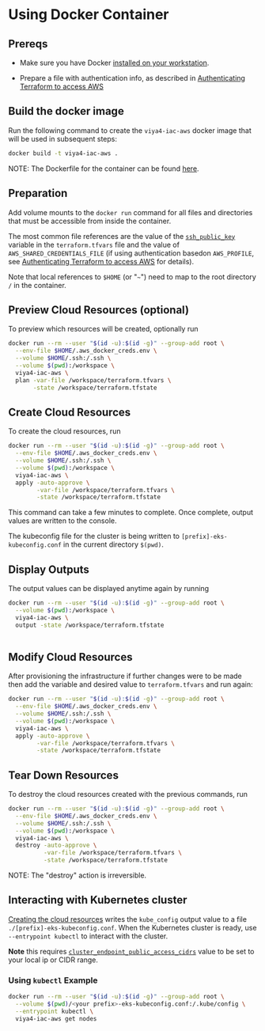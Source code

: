 # Using Docker Container

## Prereqs

- Make sure you have Docker [installed on your workstation](../../README.md#docker).

- Prepare a file with authentication info, as described in [Authenticating Terraform to access AWS](./TerraformAWSAuthentication.md)

## Build the docker image

Run the following command to create the `viya4-iac-aws` docker image that will be used in subsequent steps:

```bash
docker build -t viya4-iac-aws .
```

NOTE: The Dockerfile for the container can be found [here](../../Dockerfile).

## Preparation

Add volume mounts to the `docker run` command for all files and directories that must be accessible from inside the container.

The most common file references are the value of the [`ssh_public_key`](./CONFIG-VARS.md#required-variables) variable in the `terraform.tfvars` file and the value of `AWS_SHARED_CREDENTIALS_FILE` (if using authentication basedon `AWS_PROFILE`, see [Authenticating Terraform to access AWS](./TerraformAWSAuthentication.md) for details).

Note that local references to `$HOME` (or "`~`") need to map to the root directory `/` in the container.

## Preview Cloud Resources (optional)

To preview which resources will be created, optionally run

```bash
docker run --rm --user "$(id -u):$(id -g)" --group-add root \
  --env-file $HOME/.aws_docker_creds.env \
  --volume $HOME/.ssh:/.ssh \
  --volume $(pwd):/workspace \
  viya4-iac-aws \
  plan -var-file /workspace/terraform.tfvars \
       -state /workspace/terraform.tfstate  
```

## Create Cloud Resources

To create the cloud resources, run

```bash
docker run --rm --user "$(id -u):$(id -g)" --group-add root \
  --env-file $HOME/.aws_docker_creds.env \
  --volume $HOME/.ssh:/.ssh \
  --volume $(pwd):/workspace \
  viya4-iac-aws \
  apply -auto-approve \
        -var-file /workspace/terraform.tfvars \
        -state /workspace/terraform.tfstate 
```
This command can take a few minutes to complete. Once complete, output values are written to the console.

The kubeconfig file for the cluster is being written to `[prefix]-eks-kubeconfig.conf` in the current directory `$(pwd)`.

## Display Outputs

The output values can be displayed anytime again by running

```bash
docker run --rm --user "$(id -u):$(id -g)" --group-add root \
  --volume $(pwd):/workspace \
  viya4-iac-aws \
  output -state /workspace/terraform.tfstate 
 
```

## Modify Cloud Resources

After provisioning the infrastructure if further changes were to be made then add the variable and desired value to `terraform.tfvars` and run again:

```bash
docker run --rm --user "$(id -u):$(id -g)" --group-add root \
  --env-file $HOME/.aws_docker_creds.env \
  --volume $HOME/.ssh:/.ssh \
  --volume $(pwd):/workspace \
  viya4-iac-aws \
  apply -auto-approve \
        -var-file /workspace/terraform.tfvars \
        -state /workspace/terraform.tfstate 
```


## Tear Down Resources 

To destroy the cloud resources created with the previous commands, run

```bash
docker run --rm --user "$(id -u):$(id -g)" --group-add root \
  --env-file $HOME/.aws_docker_creds.env \
  --volume $HOME/.ssh:/.ssh \
  --volume $(pwd):/workspace \
  viya4-iac-aws \
  destroy -auto-approve \
          -var-file /workspace/terraform.tfvars \
          -state /workspace/terraform.tfstate
```
NOTE: The "destroy" action is irreversible.

## Interacting with Kubernetes cluster

[Creating the cloud resources](#create-cloud-resources) writes the `kube_config` output value to a file `./[prefix]-eks-kubeconfig.conf`. When the Kubernetes cluster is ready, use `--entrypoint kubectl` to interact with the cluster.

**Note** this requires [`cluster_endpoint_public_access_cidrs`](../CONFIG-VARS.md#admin-access) value to be set to your local ip or CIDR range.

### Using `kubectl` Example

```bash
docker run --rm --user "$(id -u):$(id -g)" --group-add root \
  --volume $(pwd)/<your prefix>-eks-kubeconfig.conf:/.kube/config \
  --entrypoint kubectl \
  viya4-iac-aws get nodes 

```
